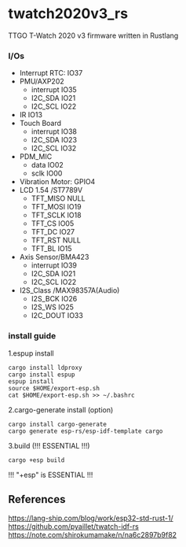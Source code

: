 # twatch2020v3_rs
TTGO T-Watch 2020 v3 firmware written in Rustlang

### I/Os
 - Interrupt RTC: IO37
 - PMU/AXP202
   - interrupt IO35
   - I2C_SDA IO21
   - I2C_SCL IO22
 - IR IO13
 - Touch Board
   - interrupt IO38
   - I2C_SDA IO23
   - I2C_SCL IO32
 - PDM_MIC
   - data IO02
   - sclk IO00
 - Vibration Motor: GPIO4
 - LCD 1.54 /ST7789V
   - TFT_MISO NULL
   - TFT_MOSI IO19
   - TFT_SCLK IO18
   - TFT_CS IO05
   - TFT_DC IO27
   - TFT_RST NULL
   - TFT_BL IO15
 - Axis Sensor/BMA423
   - interrupt IO39
   - I2C_SDA IO21
   - I2C_SCL IO22
 - I2S_Class /MAX98357A(Audio)
   - I2S_BCK IO26
   - I2S_WS IO25
   - I2C_DOUT IO33

### install guide
1.espup install
```
cargo install ldproxy
cargo install espup
espup install
source $HOME/export-esp.sh
cat $HOME/export-esp.sh >> ~/.bashrc
```
2.cargo-generate install (option)
```
cargo install cargo-generate
cargo generate esp-rs/esp-idf-template cargo
```
3.build (!!! ESSENTIAL !!!)
```
cargo +esp build
```
!!! "+esp" is ESSENTIAL !!!

## References
https://lang-ship.com/blog/work/esp32-std-rust-1/
<br>
https://github.com/pyaillet/twatch-idf-rs
<br>
https://note.com/shirokumamake/n/na6c2897b9f82